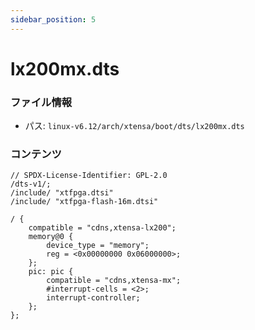 ```yaml
---
sidebar_position: 5
---
```

# lx200mx.dts

### ファイル情報

- パス: `linux-v6.12/arch/xtensa/boot/dts/lx200mx.dts`

### コンテンツ

```dts
// SPDX-License-Identifier: GPL-2.0
/dts-v1/;
/include/ "xtfpga.dtsi"
/include/ "xtfpga-flash-16m.dtsi"

/ {
	compatible = "cdns,xtensa-lx200";
	memory@0 {
		device_type = "memory";
		reg = <0x00000000 0x06000000>;
	};
	pic: pic {
		compatible = "cdns,xtensa-mx";
		#interrupt-cells = <2>;
		interrupt-controller;
	};
};

```
